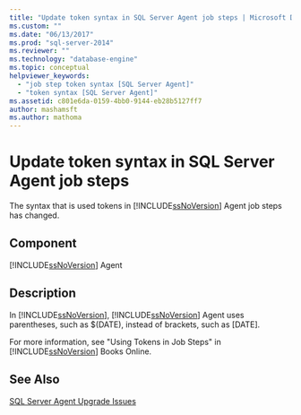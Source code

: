 ```yaml
---
title: "Update token syntax in SQL Server Agent job steps | Microsoft Docs"
ms.custom: ""
ms.date: "06/13/2017"
ms.prod: "sql-server-2014"
ms.reviewer: ""
ms.technology: "database-engine"
ms.topic: conceptual
helpviewer_keywords: 
  - "job step token syntax [SQL Server Agent]"
  - "token syntax [SQL Server Agent]"
ms.assetid: c801e6da-0159-4bb0-9144-eb28b5127ff7
author: mashamsft
ms.author: mathoma
---
```

# Update token syntax in SQL Server Agent job steps
  The syntax that is used tokens in [!INCLUDE[ssNoVersion](../../includes/ssnoversion-md.md)] Agent job steps has changed.  
  
## Component  
 [!INCLUDE[ssNoVersion](../../includes/ssnoversion-md.md)] Agent  
  
## Description  
 In [!INCLUDE[ssNoVersion](../../includes/ssnoversion-md.md)], [!INCLUDE[ssNoVersion](../../includes/ssnoversion-md.md)] Agent uses parentheses, such as $(DATE), instead of brackets, such as [DATE].  
  
 For more information, see "Using Tokens in Job Steps" in [!INCLUDE[ssNoVersion](../../includes/ssnoversion-md.md)] Books Online.  
  
## See Also  
 [SQL Server Agent Upgrade Issues](../../../2014/sql-server/install/sql-server-agent-upgrade-issues.md)  
  
  
